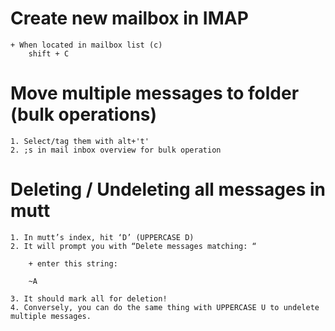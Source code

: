 # Create new mailbox in IMAP
	+ When located in mailbox list (c)
		shift + C 

# Move multiple messages to folder (bulk operations)
	
	1. Select/tag them with alt+'t'
	2. ;s in mail inbox overview for bulk operation

# Deleting / Undeleting all messages in mutt
	
	1. In mutt’s index, hit ‘D’ (UPPERCASE D)
	2. It will prompt you with “Delete messages matching: “
		
		+ enter this string:

		~A

	3. It should mark all for deletion!
	4. Conversely, you can do the same thing with UPPERCASE U to undelete multiple messages. 
